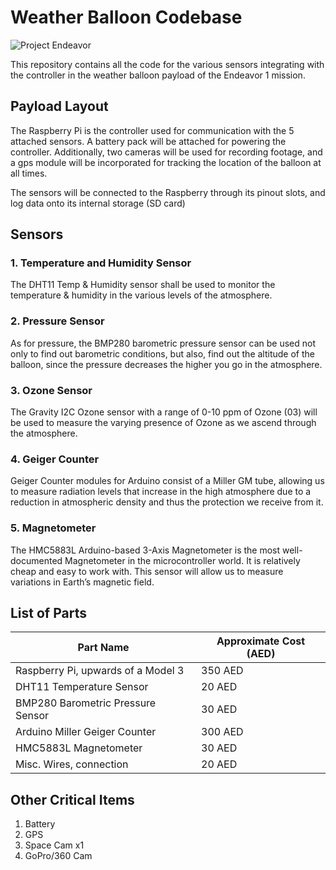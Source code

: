 # Weather Balloon Codebase
![Project Endeavor](https://github.com/user-attachments/assets/e9501249-1fc0-40be-9502-92947daf162d)

This repository contains all the code for the various sensors integrating with the controller in the weather balloon payload of the Endeavor 1 mission.

## Payload Layout
The Raspberry Pi is the controller used for communication with the 5 attached sensors. A battery pack will be attached for powering the controller. Additionally, two cameras will be used for recording footage, and a gps module will be incorporated for tracking the location of the balloon at all times.

The sensors will be connected to the Raspberry through its pinout slots, and log data onto its internal storage (SD card)

## Sensors

### 1. Temperature and Humidity Sensor
The DHT11 Temp & Humidity sensor shall be used to monitor the temperature & humidity in the various levels of the atmosphere.

### 2. Pressure Sensor
As for pressure, the BMP280 barometric pressure sensor can be used not only to find out barometric conditions, but also, find out the altitude of the balloon, since the pressure decreases the higher you go in the atmosphere.

### 3. Ozone Sensor
The Gravity I2C Ozone sensor with a range of 0-10 ppm of Ozone (03) will be used to measure the varying presence of Ozone as we ascend through the atmosphere.

### 4. Geiger Counter
Geiger Counter modules for Arduino consist of a Miller GM tube, allowing us to measure radiation levels that increase in the high atmosphere due to a reduction in atmospheric density and thus the protection we receive from it.

### 5. Magnetometer
The HMC5883L Arduino-based 3-Axis Magnetometer is the most well-documented Magnetometer in the microcontroller world. It is relatively cheap and easy to work with. This sensor will allow us to measure variations in Earth’s magnetic field. 

## List of Parts

| Part Name | Approximate Cost (AED) |
| --------- | ---------------- |
| Raspberry Pi, upwards of a Model 3 | 350 AED |
| DHT11 Temperature Sensor | 20 AED |
| BMP280 Barometric Pressure Sensor | 30 AED |
| Arduino Miller Geiger Counter | 300 AED |
| HMC5883L Magnetometer  | 30 AED |
| Misc. Wires, connection | 20 AED |

## Other Critical Items
1. Battery
2. GPS
3. Space Cam x1
4. GoPro/360 Cam
